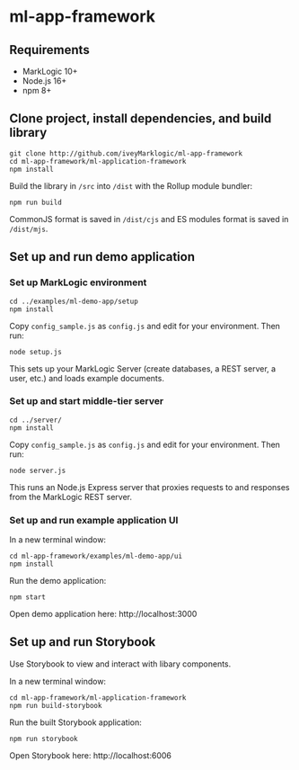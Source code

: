 # ml-app-framework

## Requirements

- MarkLogic 10+
- Node.js 16+
- npm 8+

## Clone project, install dependencies, and build library

```
git clone http://github.com/iveyMarklogic/ml-app-framework
cd ml-app-framework/ml-application-framework
npm install
```

Build the library in `/src` into `/dist` with the Rollup module bundler:

```
npm run build
```

CommonJS format is saved in `/dist/cjs` and ES modules format is saved in `/dist/mjs`.

## Set up and run demo application

### Set up MarkLogic environment

```
cd ../examples/ml-demo-app/setup
npm install
```

Copy `config_sample.js` as `config.js` and edit for your environment. Then run:

```
node setup.js
```

This sets up your MarkLogic Server (create databases, a REST server, a user, etc.) and loads example documents. 

### Set up and start middle-tier server

```
cd ../server/
npm install
```

Copy `config_sample.js` as `config.js` and edit for your environment. Then run:

```
node server.js
```

This runs an Node.js Express server that proxies requests to and responses from the MarkLogic REST server.

### Set up and run example application UI

In a new terminal window:

```
cd ml-app-framework/examples/ml-demo-app/ui
npm install
```

Run the demo application:

```
npm start
```

Open demo application here: http://localhost:3000

## Set up and run Storybook

Use Storybook to view and interact with libary components.

In a new terminal window:

```
cd ml-app-framework/ml-application-framework
npm run build-storybook
```

Run the built Storybook application:

```
npm run storybook
```

Open Storybook here: http://localhost:6006
